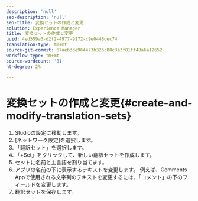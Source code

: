 ```yaml
---
description: 'null'
seo-description: 'null'
seo-title: 変換セットの作成と変更
solution: Experience Manager
title: 変換セットの作成と変更
uuid: 4ed559a3-d2f2-4977-9172-c9e0448dec74
translation-type: tm+mt
source-git-commit: 67aeb3de964473b326c88c3a3f81ff48a6a12652
workflow-type: tm+mt
source-wordcount: '81'
ht-degree: 2%

---
```



# 変換セットの作成と変更{#create-and-modify-translation-sets}

1. Studioの設定に移動します。
1. [ネットワーク設定]を選択します。
1. 「翻訳セット」を選択します。
1. 「+Set」をクリックして、新しい翻訳セットを作成します。
1. セットに名前と主言語を割り当てます。
1. アプリの名前の下に表示するテキストを変更します。 例えば、Comments Appで使用される文字列のテキストを変更するには、「コメント」の下のフィールドを変更します。
1. 翻訳セットを保存します。
